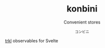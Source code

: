 <h1 align="center">konbini</h1>
<p align="center">Convenient stores</p>
<p align="center"><sup>コンビニ</sup></p>

[trkl](https://github.com/jbreckmckye/trkl) observables for Svelte
